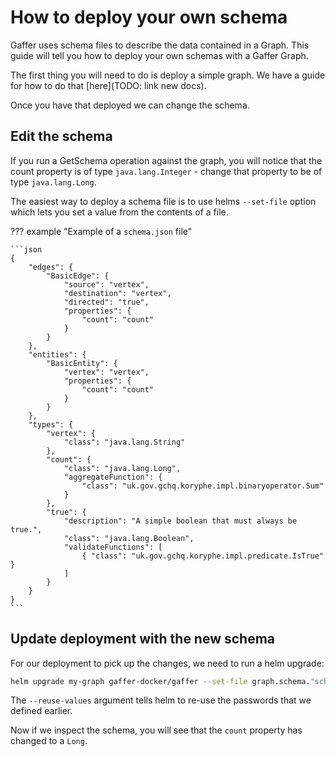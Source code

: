 # How to deploy your own schema

Gaffer uses schema files to describe the data contained in a Graph. This guide will tell you how to deploy your own schemas with a Gaffer Graph.

The first thing you will need to do is deploy a simple graph. We have a guide for how to do that [here](TODO: link new docs).

Once you have that deployed we can change the schema.

## Edit the schema

If you run a GetSchema operation against the graph, you will notice that the count property is of type `java.lang.Integer` - change that property to be of type `java.lang.Long`.

The easiest way to deploy a schema file is to use helms `--set-file` option which lets you set a value from the contents of a file.

??? example "Example of a `schema.json` file"

    ```json
    {
        "edges": {
            "BasicEdge": {
                "source": "vertex",
                "destination": "vertex",
                "directed": "true",
                "properties": {
                    "count": "count"
                }
            }
        },
        "entities": {
            "BasicEntity": {
                "vertex": "vertex",
                "properties": {
                    "count": "count"
                }
            }
        },
        "types": {
            "vertex": {
                "class": "java.lang.String"
            },
            "count": {
                "class": "java.lang.Long",
                "aggregateFunction": {
                    "class": "uk.gov.gchq.koryphe.impl.binaryoperator.Sum"
                }
            },
            "true": {
                "description": "A simple boolean that must always be true.",
                "class": "java.lang.Boolean",
                "validateFunctions": [
                    { "class": "uk.gov.gchq.koryphe.impl.predicate.IsTrue" }
                ]
            }
        }
    }
    ```

## Update deployment with the new schema

For our deployment to pick up the changes, we need to run a helm upgrade:

```bash
helm upgrade my-graph gaffer-docker/gaffer --set-file graph.schema."schema\.json"=./schema.json --reuse-values
```

The `--reuse-values` argument tells helm to re-use the passwords that we defined earlier.

Now if we inspect the schema, you will see that the `count` property has changed to a `Long`.
